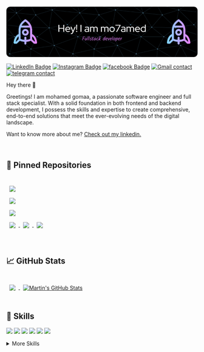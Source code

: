 ![mo7amed gom3a!](./github-header-image(2).png)


[![LinkedIn Badge](https://img.shields.io/badge/LinkedIn-Profile-informational?style=for-the-badge&logo=linkedin&logoColor=0D76A8&color=0D76A8)](https://www.linkedin.com/in/mohamed-gomaa-626a18249/)
[![Instagram Badge](https://img.shields.io/badge/Instagram-Profile-informational?style=for-the-badge&logo=instagram&logoColor=940081&color=940081)](https://www.instagram.com/mohamd.gomaa.hamoda/)
[![facebook Badge](https://img.shields.io/badge/facebook-Profile-informational?style=for-the-badge&logo=facebook&logoColor=940081&color=940081)](https://www.facebook.com/profile.php?id=100011375729397)
[![Gmail contact](https://img.shields.io/badge/gmail-Profile-informational?style=for-the-badge&logo=gmail&logoColor=940081&color=940081)](https://mo7amed.gom3a.7moda@gmail.com)
[![telegram contact](https://img.shields.io/badge/telegram-Profile-informational?style=for-the-badge&logo=telegram&logoColor=940081&color=940081)](https://t.me/mohamed_Gomaa_hamoda)


Hey there 👋

Greetings! I am mohamed gomaa, a passionate software engineer and full stack specialist. With a solid foundation in both frontend and backend development, I possess the skills and expertise to create comprehensive, end-to-end solutions that meet the ever-evolving needs of the digital landscape.

Want to know more about me? [Check out my linkedin.](https://www.linkedin.com/in/mohamed-gomaa-626a18249/)

<br>

## 📌 Pinned Repositories

<br>

<a href="https://github.com/mo7amedgom3a/simple_shell">
  <img align="center" style="margin:0.5rem" src="https://github-readme-stats.vercel.app/api/pin/?username=mo7amedgom3a&repo=simple_shell&title_color=ffffff&text_color=c9cacc&icon_color=4AB197&bg_color=1A2B34" />
</a>

<br>

<a href="https://github.com/mo7amedgom3a/alx-higher_level_programming">
  <img align="center" style="margin:0.5rem" src="https://github-readme-stats.vercel.app/api/pin/?username=mo7amedgom3a&repo=alx-higher_level_programming&title_color=ffffff&text_color=c9cacc&icon_color=4AB197&bg_color=1A2B34" />
</a>

<br>
<a href="https://github.com/mo7amedgom3a/Hospital_Management_System">
  <img align="center" style="margin:0.5rem" src="https://github-readme-stats.vercel.app/api/pin/?username=mo7amedgom3a&repo=Hospital_Management_System&title_color=ffffff&text_color=c9cacc&icon_color=4AB197&bg_color=1A2B34" />
</a>

<br>
<a href="https://github.com/mo7amedgom3a/alx-low_level_programming">
  <img align="center" style="margin:0.5rem" src="https://github-readme-stats.vercel.app/api/pin/?username=mo7amedgom3a&repo=alx-low_level_programming&title_color=ffffff&text_color=c9cacc&icon_color=4AB197&bg_color=1A2B34" />
</a>

<a href="https://github.com/mo7amedgom3a/monty">
  <img align="center" style="margin:0.5rem" src="https://github-readme-stats.vercel.app/api/pin/?username=mo7amedgom3a&repo=monty&title_color=ffffff&text_color=c9cacc&icon_color=4AB197&bg_color=1A2B34" />
</a>

<a href="https://github.com/mo7amedgom3a/data_structure">
  <img align="center" style="margin:0.5rem" src="https://github-readme-stats.vercel.app/api/pin/?username=mo7amedgom3a&repo=data_structure&title_color=ffffff&text_color=c9cacc&icon_color=4AB197&bg_color=1A2B34" />
</a>



<br>
<br>
<br>

## &#x1f4c8; GitHub Stats

<br>

<a href="https://github.com/mo7amedgom3a">
  <img align="center" style="margin:0.5rem" src="https://github-readme-stats.vercel.app/api/top-langs/?username=mo7amedgom3a&hide=html,css&title_color=ffffff&text_color=c9cacc&icon_color=4AB197&bg_color=1A2B34" />
</a>

<a href="https://github.com/mo7amedgom3a">
  <img align="center" style="margin:0.5rem" src="https://github-readme-stats.vercel.app/api?username=mo7amedgom3a&show_icons=true&line_height=27&count_private=true&title_color=ffffff&text_color=c9cacc&icon_color=4AB097&bg_color=1A2B34" alt="Martin's GitHub Stats" />
</a>

<br>
<br>

## 💼 Skills

![](https://img.shields.io/badge/Code-React-informational?style=for-the-badge&logo=reactL&logoColor=white&color=61DBFB)
![](https://img.shields.io/badge/Code-JavaScript-informational?style=for-the-badge&logo=JavaScript&logoColor=f7df1e&color=f0db4f)
![](https://img.shields.io/badge/Code-C-informational?style=for-the-badge&logo=c&logoColor=white&color=02009c)
![](https://img.shields.io/badge/Code-Python-informational?style=for-the-badge&logo=python&logoColor=white&color=4584b6)
![](https://img.shields.io/badge/Code-MySQL-informational?style=for-the-badge&logo=MySQL&logoColor=white&color=00758f)
![](https://img.shields.io/badge/Code-devops-informational?style=for-the-badge&logo=devops&logoColor=white&color=61DBFB)

<details>
<summary>More Skills</summary>
<br>

![](https://img.shields.io/badge/Style-CSS-informational?style=for-the-badge&logo=css3&logoColor=white&color=264de4)
![](https://img.shields.io/badge/HTML-informational?style=for-the-badge&logo=html&logoColor=white&color=264de4)

<br>
</details>

<br>
